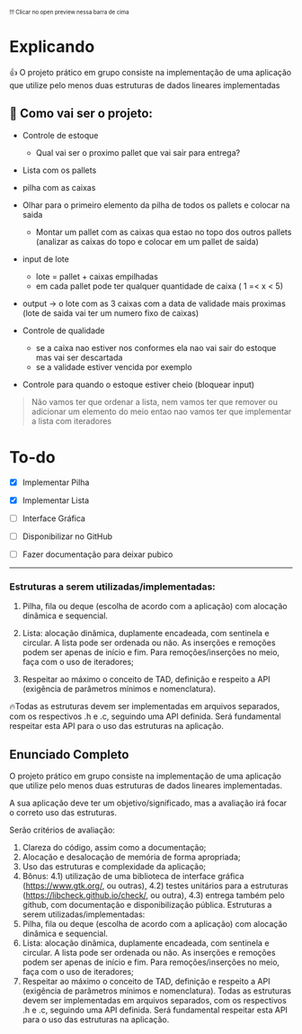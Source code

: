 <sup><sub>
!!! Clicar no open preview nessa barra de cima
</sub></sup>

# Explicando

👍 O projeto prático em grupo consiste na implementação de uma aplicação que utilize pelo menos duas estruturas de dados lineares implementadas



## 🤯 Como vai ser o projeto:
- Controle de estoque
  - Qual vai ser o proximo pallet que vai sair para entrega?
- Lista com os pallets
- pilha com as caixas
- Olhar para o primeiro elemento da pilha de todos os pallets e colocar na saida
  - Montar um pallet com as caixas qua estao no topo dos outros pallets (analizar as caixas do topo e colocar em um pallet de saida)
- input de lote
  - lote = pallet + caixas empilhadas
  - em cada pallet pode ter qualquer quantidade de caixa ( 1 =< x < 5)
    
- output -> o lote com as 3 caixas com a data de validade mais proximas (lote de saida vai ter um numero fixo de caixas)
- Controle de qualidade
  - se a caixa nao estiver nos conformes ela nao vai sair do estoque mas vai ser descartada
  - se a validade estiver vencida por exemplo
- Controle para quando o estoque estiver cheio (bloquear input)
  
> Não vamos ter que ordenar a lista, nem vamos ter que remover ou adicionar um elemento do meio entao nao vamos ter que implementar a lista com iteradores



# To-do

- [x] Implementar Pilha
- [x] Implementar Lista
- [ ] Interface Gráfica
- [ ] Disponibilizar no GitHub
- [ ] Fazer documentação para deixar pubico



----

### Estruturas a serem utilizadas/implementadas:
1) Pilha, fila ou deque (escolha de acordo com a aplicação) com alocação dinâmica e sequencial.

2) Lista: alocação dinâmica, duplamente encadeada, com sentinela e circular. A lista pode ser ordenada ou não. As inserções e remoções podem ser apenas de início e fim. Para remoções/inserções no meio, faça com o uso de iteradores;

3) Respeitar ao máximo o conceito de TAD, definição e respeito a API (exigência de parâmetros mínimos e nomenclatura).

🔥Todas as estruturas devem ser implementadas em arquivos separados, com os respectivos .h e .c, seguindo uma API definida. Será fundamental respeitar esta API para o uso das estruturas na aplicação.



## Enunciado Completo

O projeto prático em grupo consiste na implementação de uma aplicação que utilize pelo menos duas estruturas de dados lineares implementadas.

A sua aplicação deve ter um objetivo/significado, mas a avaliação irá focar o correto uso das estruturas.

Serão critérios de avaliação:
1) Clareza do código, assim como a documentação;
2) Alocação e desalocação de memória de forma apropriada;
3) Uso das estruturas e complexidade da aplicação;
4) Bônus:
4.1) utilização de uma biblioteca de interface gráfica (https://www.gtk.org/, ou outras),
4.2) testes unitários para a estruturas (https://libcheck.github.io/check/, ou outra),
4.3) entrega também pelo github, com documentação e disponibilização pública.
Estruturas a serem utilizadas/implementadas:
1) Pilha, fila ou deque (escolha de acordo com a aplicação) com alocação dinâmica e sequencial.
2) Lista: alocação dinâmica, duplamente encadeada, com sentinela e circular. A lista pode ser ordenada ou não. As inserções e remoções podem ser apenas de início e fim. Para remoções/inserções no meio, faça com o uso de iteradores;
3) Respeitar ao máximo o conceito de TAD, definição e respeito a API (exigência de parâmetros mínimos e nomenclatura).
Todas as estruturas devem ser implementadas em arquivos separados, com os respectivos .h e .c, seguindo uma API definida. Será fundamental respeitar esta API para o uso das estruturas na aplicação.
